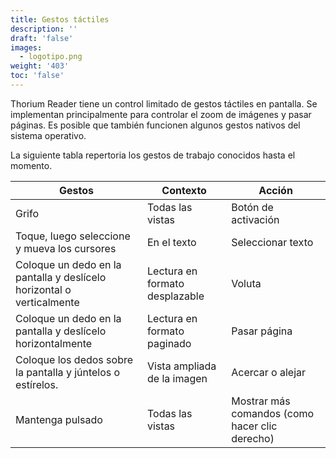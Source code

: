 ```yaml
---
title: Gestos táctiles
description: ''
draft: 'false'
images:
  - logotipo.png
weight: '403'
toc: 'false'
---
```


Thorium Reader tiene un control limitado de gestos táctiles en pantalla. Se implementan principalmente para controlar el zoom de imágenes y pasar páginas. Es posible que también funcionen algunos gestos nativos del sistema operativo.

La siguiente tabla repertoria los gestos de trabajo conocidos hasta el momento.

Gestos | Contexto | Acción
--- | --- | ---
Grifo | Todas las vistas | Botón de activación
Toque, luego seleccione y mueva los cursores | En el texto | Seleccionar texto
Coloque un dedo en la pantalla y deslícelo horizontal o verticalmente | Lectura en formato desplazable | Voluta
Coloque un dedo en la pantalla y deslícelo horizontalmente | Lectura en formato paginado | Pasar página
Coloque los dedos sobre la pantalla y júntelos o estírelos. | Vista ampliada de la imagen | Acercar o alejar
Mantenga pulsado | Todas las vistas | Mostrar más comandos (como hacer clic derecho)
